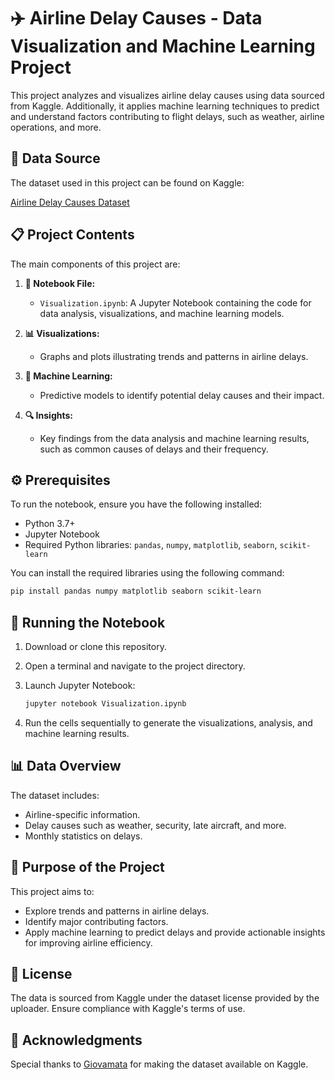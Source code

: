 # ✈️ Airline Delay Causes - Data Visualization and Machine Learning Project

This project analyzes and visualizes airline delay causes using data sourced from Kaggle. Additionally, it applies machine learning techniques to predict and understand factors contributing to flight delays, such as weather, airline operations, and more.

## 📂 Data Source
The dataset used in this project can be found on Kaggle:

[Airline Delay Causes Dataset](https://www.kaggle.com/datasets/giovamata/airlinedelaycauses?resource=download)

## 📋 Project Contents

The main components of this project are:

1. **📓 Notebook File:**
   - `Visualization.ipynb`: A Jupyter Notebook containing the code for data analysis, visualizations, and machine learning models.

2. **📊 Visualizations:**
   - Graphs and plots illustrating trends and patterns in airline delays.

3. **🤖 Machine Learning:**
   - Predictive models to identify potential delay causes and their impact.

4. **🔍 Insights:**
   - Key findings from the data analysis and machine learning results, such as common causes of delays and their frequency.

## ⚙️ Prerequisites

To run the notebook, ensure you have the following installed:

- Python 3.7+
- Jupyter Notebook
- Required Python libraries: `pandas`, `numpy`, `matplotlib`, `seaborn`, `scikit-learn`

You can install the required libraries using the following command:

```bash
pip install pandas numpy matplotlib seaborn scikit-learn
```

## 🚀 Running the Notebook

1. Download or clone this repository.
2. Open a terminal and navigate to the project directory.
3. Launch Jupyter Notebook:

   ```bash
   jupyter notebook Visualization.ipynb
   ```

4. Run the cells sequentially to generate the visualizations, analysis, and machine learning results.

## 📊 Data Overview

The dataset includes:

- Airline-specific information.
- Delay causes such as weather, security, late aircraft, and more.
- Monthly statistics on delays.

## 🎯 Purpose of the Project
This project aims to:

- Explore trends and patterns in airline delays.
- Identify major contributing factors.
- Apply machine learning to predict delays and provide actionable insights for improving airline efficiency.

## 📜 License
The data is sourced from Kaggle under the dataset license provided by the uploader. Ensure compliance with Kaggle's terms of use.

## 🙏 Acknowledgments
Special thanks to [Giovamata](https://www.kaggle.com/giovamata) for making the dataset available on Kaggle.
